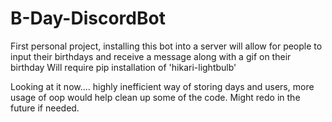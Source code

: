 # B-Day-DiscordBot
First personal project, installing this bot into a server will allow for people to input their birthdays and receive a message along with a gif on their birthday
Will require pip installation of 'hikari-lightbulb'

Looking at it now.... highly inefficient way of storing days and users, more usage of oop would help clean up some of the code. Might redo in the future if needed.
